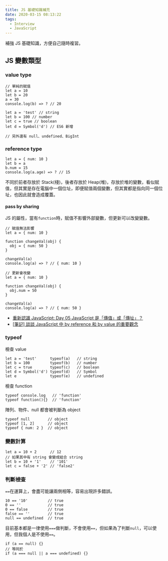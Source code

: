 ```yaml
---
title: JS 基礎知識補充
date: 2020-03-15 08:13:22
tags:
  - Interview
  - JavaScript
---
```

補強 JS 基礎知識，方便自己隨時複習。
<!--more-->
## JS 變數類型
### value type
```
// 單純的賦值
let a = 10
let b = 20
a = 30
console.log(b) => ? // 20
```
```
let a = 'test' // string
let b = 100 // number
let c = true // boolean
let d = Symbol('d') // ES6 新增

// 另外還有 null、undefined、BigInt
```
### reference type
```
let a = { num: 10 }
let b = a
b.num = 15
console.log(a.age) => ? // 15
```
不同於前者存放於 Stack(棧)，後者存放於 Heap(堆)，存放於堆的變數，看似賦值，但其實是存在電腦中一個位址，即便賦值兩個變數，但其實都是指向同一個位址，也因此就會造成覆蓋。
#### pass by sharing
JS 的屬性，當有`function`時，賦值不影響外部變數，但更新可以改變變數。
```
// 賦值無法影響
let a = { num: 10 }

function changeVal(obj) {
  obj = { num: 50 }
}

changeVal(a)
console.log(a) => ? // { num: 10 }
```
```
// 更新會改變
let a = { num: 10 }

function changeVal(obj) {
  obj.num = 50
}

changeVal(a)
console.log(a) => ? // { num: 50 }
```
- [重新認識 JavaScript: Day 05 JavaScript 是「傳值」或「傳址」？](https://ithelp.ithome.com.tw/articles/10191057)
- [[筆記] 談談 JavaScript 中 by reference 和 by value 的重要觀念](https://pjchender.blogspot.com/2016/03/javascriptby-referenceby-value.html)

### typeof
檢查 value
```
let a = 'test'      typeof(a)   // string
let b = 100         typeof(b)   // number
let c = true        typeof(c)   // boolean
let d = Symbol('d') typeof(d)   // Symbol
let e               typeof(e)   // undefined
```
檢查 function
```
typeof console.log   // 'function'
typeof function(){}  // 'function'
```
陣列、物件、null 都會被判斷為 object
```
typeof null        // object
typeof [1, 2]      // object
typeof { num: 2 }  // object
```
<!-- ### Deep Clone (深拷貝) -->
### 變數計算
```
let a = 10 + 2      // 12
// 如果其中有 string 會變成組合 string
let b = 10 + '1'    // '101'
let c = false + '2' // 'false2'
```
### 判斷檢查
`==`在運算上，會盡可能讓兩側相等，容易出現許多錯誤。
```
10 == '10'         // true
0 == ''            // true
0 == false         // true
false == ''        // true
null == undefined  // true
```
目前基本都是一律使用`===`做判斷，不會使用`==`，但如果為了判斷`null`，可以使用，但我個人是不使用`==`。
```
if (a == null) {}
// 等同於
if (a === null || a === undefined) {}
```